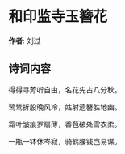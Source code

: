 # 和印监寺玉簪花

**作者**: 刘过

## 诗词内容

得得寻芳听自由，名花先占八分秋。

鹭鸶折股晚风冷，姑射遗簪胜地幽。

霜叶皱痕罗扇薄，香苞破处雪衣柔。

一瓶一钵休岑寂，骑鹤腰钱岂易谋。

